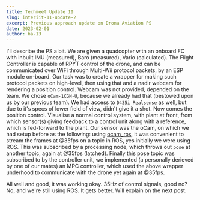 ```yaml
---
title: Techmeet Update II
slug: interiit-11-update-2
excerpt: Previous approach update on Drona Aviation PS
date: 2023-02-01
author: ba-13
---
```


I'll describe the PS a bit.
We are given a quadcopter with an onboard FC with inbuilt IMU (measured), Baro (measured), Vario (calculated). The Flight Controller is capable of RPYT control of the drone, and can be communicated over WiFi through Multi-Wii protocol packets, by an ESP module on-board.
Our task was to create a wrapper for making such protocol packets on high-level, then using that and a nadir webcam for rendering a position control.
Webcam was not provided, depended on the team. We chose `oCam-1CGN-U`, because we already had that (bestowed upon us by our previous team).
We had access to `D435i Realsense` as well, but due to it's specs of lower field of view, didn't give it a shot.
Now comes the position control.
Visualise a normal control system, with plant at front, from which sensor(s) giving feedback to a control unit along with a reference, which is fed-forward to the plant.
Our sensor was the oCam, on which we had setup before as the following: using [ocam_ros](https://github.com/AerialRobotics-IITK/ocam), it was convenient to stream the frames at @35fps on a topic in ROS, yes initially we were using ROS. This was subscribed by a processing node, which throws out `pose` at another topic, again at @35fps (latched). Finally this pose topic was subscribed to by the controller unit, we implemented (a personally derieved by one of our mates) an MPC controller, which used the above wrapper underhood to communicate with the drone yet again at @35fps.

All well and good, it was working okay. 35Hz of control signals, good no? No, and we're still using ROS.
It gets better. Will explain on the next post.
